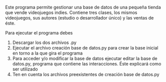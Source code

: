 Este programa permite gestionar una base de datos de una pequeña tienda que vende videojuegos indies. Contiene tres clases, los mismos videojuegos, sus autores (estudio o desarrollador único) y las ventas de éste.


Para ejecutar el programa debes


1. Descargar los dos archivos .py
2. Ejecutar el archivo creación base de datos.py para crear la base inicial en torno a la que gira el programa 
3. Para acceder y/o modificar la base de datos ejecutar editar la base de datos.py, programa que contiene las interacciones. Éste explicará como ser utilizado
4. Ten en cuenta los archivos preexistentes de creación base de datos.py
